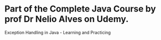 # Part of the Complete Java Course by prof Dr Nelio Alves on Udemy.
Exception Handling in Java - Learning and Practicing
